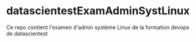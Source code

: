 # datascientestExamAdminSystLinux
Ce repo contient l'examen d'admin système Linux de la formation devops de datascientest
